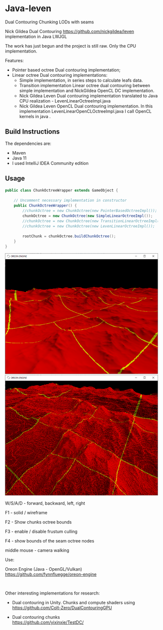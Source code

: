 # Java-leven

Dual Contouring Chunking LODs with seams

Nick Gildea Dual Contouring https://github.com/nickgildea/leven implementation in Java LWJGL

The work has just begun and the project is still raw. Only the CPU implementation.

Features:
- Pointer based octree Dual contouring implementation;
- Linear octree Dual contouring implementations: <br>
  - Simple implementation, in series steps to calculate leafs data.
  - Transition implementation Linear octree dual contouring between simple implementation and NickGildea OpenCL DC implementation.
  - Nick Gildea Leven Dual contouring implementation translated to Java CPU realization - LevenLinearOctreeImpl.java
  - Nick Gildea Leven OpenCL Dual contouring implementation. In this implementation LevenLinearOpenCLOctreeImpl.java I call OpenCL kernels in java .

## Build Instructions
The dependencies are:
  * Maven
  * Java 11
  * I used IntelliJ IDEA Community edition
 

## Usage

```java
public class ChunkOctreeWrapper extends GameObject {
 
    // Uncomment necessary implementation in constructor
    public ChunkOctreeWrapper() {
        //chunkOctree = new ChunkOctree(new PointerBasedOctreeImpl());
        chunkOctree = new ChunkOctree(new SimpleLinearOctreeImpl());
        //chunkOctree = new ChunkOctree(new TransitionLinearOctreeImpl());
        //chunkOctree = new ChunkOctree(new LevenLinearOctreeImpl());

        rootChunk = chunkOctree.buildChunkOctree();
    }
}
```

<img src="res/logo/screens/screen-01.png" width="800" />
<img src="res/logo/screens/screen-02.png" width="800" />

W/S/A/D - forward, backward, left, right

F1 - solid / wireframe

F2 - Show chunks octree bounds

F3 - enable / disable frustum culling

F4 - show bounds of the seam octree nodes 

middle mouse - camera walking

Use:

Oreon Engine (Java - OpenGL/Vulkan) https://github.com/fynnfluegge/oreon-engine

<br>

Other interesting implementations for research:

- Dual contouring in Unity. Chunks and compute shaders using<br>
https://github.com/Colt-Zero/DualContouringGPU

- Dual contouring chunks<br>
https://github.com/yixinxie/TestDC/